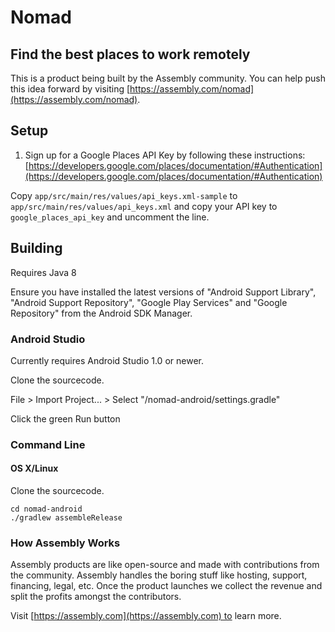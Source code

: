 # Nomad

## Find the best places to work remotely

This is a product being built by the Assembly community. You can help push this idea forward by visiting [https://assembly.com/nomad](https://assembly.com/nomad).

## Setup

1. Sign up for a Google Places API Key by following these instructions:
[https://developers.google.com/places/documentation/#Authentication](https://developers.google.com/places/documentation/#Authentication)

Copy `app/src/main/res/values/api_keys.xml-sample` to `app/src/main/res/values/api_keys.xml` and copy your API key to `google_places_api_key` and uncomment the line.

## Building

Requires Java 8

Ensure you have installed the latest versions of "Android Support Library", "Android Support Repository", "Google Play Services" and "Google Repository" from the Android SDK Manager.

### Android Studio

Currently requires Android Studio 1.0 or newer.

Clone the sourcecode.

File > Import Project... > Select "/nomad-android/settings.gradle"

Click the green Run button

### Command Line

#### OS X/Linux

Clone the sourcecode.

    cd nomad-android
    ./gradlew assembleRelease

### How Assembly Works

Assembly products are like open-source and made with contributions from the community. Assembly handles the boring stuff like hosting, support, financing, legal, etc. Once the product launches we collect the revenue and split the profits amongst the contributors.

Visit [https://assembly.com](https://assembly.com) to learn more.

